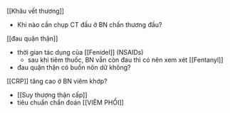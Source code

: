 
[[Khâu vết thương]]
- Khi nào cần chụp CT đầu ở BN chấn thương đầu?

[[đau quặn thận]]
- thời gian tác dụng của [[Fenidel]] (NSAIDs)
	- sau khi tiêm thuốc, BN vẫn còn đau thì có nên xem xét [[Fentanyl]]
- đau quặn thận có buồn nôn dữ không?

[[CRP]] tăng cao ở BN viêm khớp?
- [[Suy thượng thận cấp]]
- tiêu chuẩn chẩn đoán [[VIÊM PHỔI]]

